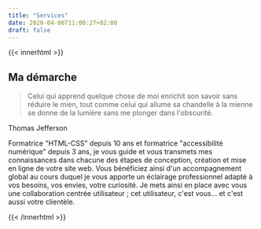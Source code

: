 ```yaml
---
title: "Services"
date: 2020-04-06T11:00:27+02:00
draft: false
---
```




{{< innerhtml >}}

<h2>Ma démarche</h2>

<blockquote>
Celui qui apprend quelque chose de moi enrichit son savoir sans réduire le mien, tout comme celui qui allume sa chandelle à la mienne se donne de la lumière sans me plonger dans l'obscurité.</blockquote> <p>Thomas Jefferson</p>

<p>Formatrice "HTML-CSS" depuis 10 ans et formatrice "accessibilité numérique" depuis 3 ans, je vous guide et vous transmets mes connaissances dans chacune des étapes de conception, création et mise en ligne de votre site web. Vous bénéficiez ainsi d'un accompagnement global au cours duquel je vous apporte un éclairage professionnel adapté à vos besoins, vos envies, votre curiosité. Je mets ainsi en place avec vous une collaboration centrée utilisateur ; cet utilisateur, c'est vous... et c'est aussi votre clientèle. </p>



{{< /innerhtml >}}

